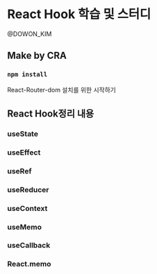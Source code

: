 # React Hook 학습 및 스터디
@DOWON_KIM 

## Make by CRA

### `npm install`
React-Router-dom 설치를 위한 시작하기

## React Hook정리 내용

### useState

### useEffect

### useRef

### useReducer

### useContext

### useMemo

### useCallback

### React.memo
